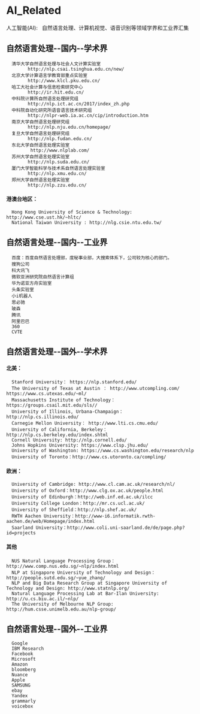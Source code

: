 # AI_Related
人工智能(AI):   自然语言处理、计算机视觉、语音识别等领域学界和工业界汇集
## 自然语言处理--国内--学术界
      清华大学自然语言处理与社会人文计算实验室  
            http://nlp.csai.tsinghua.edu.cn/new/
      北京大学计算语言学教育部重点实验室
            http://www.klcl.pku.edu.cn/
      哈工大社会计算与信息检索研究中心  
            http://ir.hit.edu.cn/
      中科院计算所自然语言处理研究组 
            http://nlp.ict.ac.cn/2017/index_zh.php
      中科院自动化研究所语音语言技术研究组 
            http://nlpr-web.ia.ac.cn/cip/introduction.htm
      南京大学自然语言处理研究组 
            http://nlp.nju.edu.cn/homepage/
      复旦大学自然语言处理研究组 
            http://nlp.fudan.edu.cn/
      东北大学自然语言处理实验室 
             http://www.nlplab.com/
      苏州大学自然语言处理实验室 
            http://nlp.suda.edu.cn/
      厦门大学智能科学与技术系自然语言处理实验室
            http://nlp.xmu.edu.cn/
      郑州大学自然语言处理实验室
            http://nlp.zzu.edu.cn/
#### 港澳台地区：
      Hong Kong University of Science & Technology: http://www.cse.ust.hk/~hltc/
      National Taiwan University : http://nlg.csie.ntu.edu.tw/
## 自然语言处理--国内--工业界
      百度：百度自然语言处理部，度秘事业部，大搜索体系下，公司较为核心的部门。
      搜狗公司
      科大讯飞
      微软亚洲研究院自然语言计算组
      华为诺亚方舟实验室
      头条实验室
      小i机器人
      思必驰
      玻森
      腾讯
      阿里巴巴
      360
      CVTE
## 自然语言处理--国外--学术界 
#### 北美：
      Stanford University： https://nlp.stanford.edu/
      The University of Texas at Austin ： http://www.utcompling.com/   https://www.cs.utexas.edu/~ml/
      Massachusetts Institute of Technology：https://groups.csail.mit.edu/sls// 
      University of Illinois, Urbana-Champaign：http://nlp.cs.illinois.edu/
      Carnegie Mellon University： http://www.lti.cs.cmu.edu/
      University of California, Berkeley：http://nlp.cs.berkeley.edu/index.shtml
      Cornell University: http://nlp.cornell.edu/
      Johns Hopkins University: https://www.clsp.jhu.edu/
      University of Washington: https://www.cs.washington.edu/research/nlp
      University of Toronto：http://www.cs.utoronto.ca/compling/
#### 欧洲：
      University of Cambridge: http://www.cl.cam.ac.uk/research/nl/
      University of Oxford：http://www.clg.ox.ac.uk/people.html
      University of Edinburgh：http://web.inf.ed.ac.uk/ilcc
      University College London：http://mr.cs.ucl.ac.uk/
      University of Sheffield：http://nlp.shef.ac.uk/
      RWTH Aachen University：http://www-i6.informatik.rwth-aachen.de/web/Homepage/index.html
      Saarland University：http://www.coli.uni-saarland.de/de/page.php?id=projects
#### 其他
      NUS Natural Language Processing Group： http://www.comp.nus.edu.sg/~nlp/index.html
      NLP at Singapore University of Technology and Design： http://people.sutd.edu.sg/~yue_zhang/
      NLP and Big Data Research Group at Singapore University of Technology and Design: http://www.statnlp.org/
      Natural Language Processing Lab at Bar-Ilan University: http://u.cs.biu.ac.il/~nlp/
      The University of Melbourne NLP Group: http://hum.csse.unimelb.edu.au/nlp-group/
## 自然语言处理--国外--工业界 
      Google
      IBM Research
      Facebook
      Microsoft
      Amazon
      bloomberg
      Nuance
      Apple
      SAMSUNG
      ebay
      Yandex
      grammarly
      voicebox

